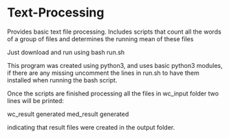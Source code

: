 # Text-Processing
Provides basic text file processing. Includes scripts that count all the words of a group of files and determines the running mean of these files

Just download and run using bash run.sh

This program was created using python3,
and uses basic python3 modules, if there are any missing
uncomment the lines in run.sh to have them installed 
when running the bash script.

Once the scripts are finished processing all the files in
wc_input folder two lines will be printed:

wc_result generated
med_result generated

indicating that result files were created in the output folder.



